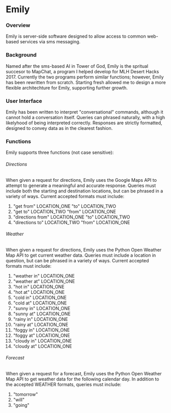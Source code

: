 # Emily

### Overview
Emily is server-side software designed to allow access to common web-based services via sms messaging.

### Background
Named after the sms-based AI in Tower of God, Emily is the spritual succesor to MapChat, a program I helped develop for MLH Desert Hacks 2017. Currently the two programs perform similar functions; however, Emily has been rewritten from scratch. Starting fresh allowed me to design a more flexible architechture for Emily, supporting further growth.

### User Interface
Emily has been written to interpret "conversational" commands, although it cannot hold a conversation itself. Queries can phrased naturally, with a high likelyhood of being interpreted correctly. Responses are strictly formatted, designed to convey data as in the clearest fashion.


### Functions
Emily supports three functions (not case sensitive):

###### Directions
When given a request for directions, Emily uses the Google Maps API to attempt to generate a meaningful and accurate response. Queries must include both the starting and destination locations, but can be phrased in a variety of ways. Current accepted formats must include:
1. "get from" LOCATION_ONE "to" LOCATION_TWO
2. "get to" LOCATION_TWO "from" LOCATION_ONE
3. "directions from" LOCATION_ONE "to" LOCATION_TWO
4. "directions to" LOCATION_TWO "from" LOCATION_ONE

###### Weather
When given a request for directions, Emily uses the Python Open Weather Map API to get current weather data. Queries must include a location in question, but can be phrased in a variety of ways. Current accepted formats must include:
1. "weather in" LOCATION_ONE
2. "weather at" LOCATION_ONE
3. "hot in" LOCATION_ONE
4. "hot at" LOCATION_ONE
5. "cold in" LOCATION_ONE
6. "cold at" LOCATION_ONE
7. "sunny in" LOCATION_ONE
8. "sunny at" LOCATION_ONE
9. "rainy in" LOCATION_ONE
10. "rainy at" LOCATION_ONE
11. "foggy in" LOCATION_ONE
12. "foggy at" LOCATION_ONE
13. "cloudy in" LOCATION_ONE
14. "cloudy at" LOCATION_ONE

###### Forecast
When given a request for a forecast, Emily uses the Python Open Weather Map API to get weather data for the following calendar day. In addition to the accepted WEATHER formats, queries must include:
1. "tomorrow"
2. "will"
3. "going"
